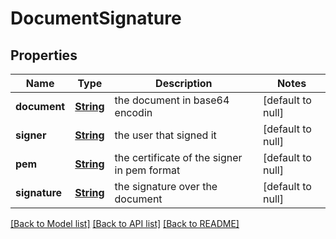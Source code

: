 # DocumentSignature
## Properties

Name | Type | Description | Notes
------------ | ------------- | ------------- | -------------
**document** | [**String**](string.md) | the document in base64 encodin | [default to null]
**signer** | [**String**](string.md) | the user that signed it | [default to null]
**pem** | [**String**](string.md) | the certificate of the signer in pem format | [default to null]
**signature** | [**String**](string.md) | the signature over the document | [default to null]

[[Back to Model list]](../README.md#documentation-for-models) [[Back to API list]](../README.md#documentation-for-api-endpoints) [[Back to README]](../README.md)

